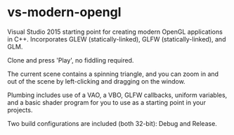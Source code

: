 # vs-modern-opengl
Visual Studio 2015 starting point for creating modern OpenGL applications in C++.
Incorporates GLEW (statically-linked), GLFW (statically-linked), and GLM.

Clone and press 'Play', no fiddling required.

The current scene contains a spinning triangle, and you can zoom in and out of the scene by left-clicking and dragging on the window.

Plumbing includes use of a VAO, a VBO, GLFW callbacks, uniform variables, and a basic shader program for you to use as a starting point in your projects.

Two build configurations are included (both 32-bit): Debug and Release.
